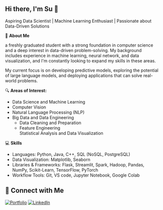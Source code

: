 ## Hi there, I'm Su 👋

<!--
**tmilen/tmilen** is a ✨ _special_ ✨ repository because its `README.md` (this file) appears on your GitHub profile.

Here are some ideas to get you started:

- 🔭 I’m currently working on ...
- 🌱 I’m currently learning ...
- 👯 I’m looking to collaborate on ...
- 🤔 I’m looking for help with ...
- 💬 Ask me about ...
- 📫 How to reach me: ...
- 😄 Pronouns: ...
- ⚡ Fun fact: ...
-->

Aspiring Data Scientist | Machine Learning Enthusiast | Passionate about Data-Driven Solutions

🌟 **About Me**

a freshly graduated student with a strong foundation in computer science and a deep interest in data-driven problem-solving. My background includes experience in machine learning, neural network, and data visualization, and I'm constantly looking to expand my skills in these areas.

My current focus is on developing predictive models, exploring the potential of large language models, and deploying applications that can solve real-world problems. 

 🔍 **Areas of Interest:**
- Data Science and Machine Learning
- Computer Vision
- Natural Language Processing (NLP)
- Big Data and Data Engineering
     - Data Cleaning and Preparation
     - Feature Engineering    
Statistical Analysis and Data Visualization

 💻 **Skills**
- Languages: Python, Java, C++, SQL (NoSQL, PostgreSQL)
- Data Visualization: Matplotlib, Seaborn
- Libraries & Frameworks: Flask, Streamlit, Spark, Hadoop, Pandas, NumPy, Scikit-Learn, TensorFlow, PyTorch
- Workflow Tools: Git, VS code, Jupyter Notebook, Google Colab


## 🔗 Connect with Me

[![Portfolio](https://img.shields.io/badge/Portfolio-%23000000.svg?logo=github&logoColor=white)](https://tmilen.github.io)
[![LinkedIn](https://img.shields.io/badge/LinkedIn-blue?logo=linkedin&logoColor=white)](https://www.linkedin.com/in/tmilen)
